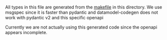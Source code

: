 All types in this file are generated from the [makefile](./makefile) in this directory. We use msgspec since it is faster than pydantic and datamodel-codegen does not work with pydantic v2 and this specific openapi

Currently we are not actually using this generated code since the openapi appears incomplete.
